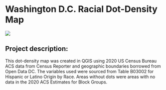 # Washington D.C. Racial Dot-Density Map

<img src="ges383.3.png?raw=true"/>

## Project description:
This dot-density map was created in QGIS using 2020 US Census Bureau ACS data from Census Reporter and geographic boundaries borrowed from Open Data DC. The variables used were sourced from Table B03002 for Hispanic or Latino Origin by Race. Areas without dots were areas with no data in the 2020 ACS Estimates for Block Groups.
